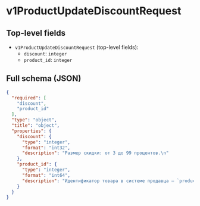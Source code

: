 # v1ProductUpdateDiscountRequest

## Top-level fields
- `v1ProductUpdateDiscountRequest` (top-level fields):
  - `discount`: `integer`
  - `product_id`: `integer`

## Full schema (JSON)
```json
{
  "required": [
    "discount",
    "product_id"
  ],
  "type": "object",
  "title": "object",
  "properties": {
    "discount": {
      "type": "integer",
      "format": "int32",
      "description": "Размер скидки: от 3 до 99 процентов.\n"
    },
    "product_id": {
      "type": "integer",
      "format": "int64",
      "description": "Идентификатор товара в системе продавца — `product_id`."
    }
  }
}
```
